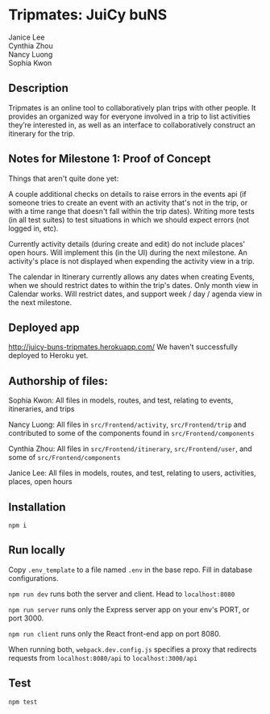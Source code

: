 # Tripmates: JuiCy buNS
Janice Lee  
Cynthia Zhou  
Nancy Luong  
Sophia Kwon

## Description
Tripmates is an online tool to collaboratively plan trips with other people. It provides an organized way for everyone involved in a trip to list activities they’re interested in, as well as an interface to collaboratively construct an itinerary for the trip.

## Notes for Milestone 1: Proof of Concept
Things that aren't quite done yet:

A couple additional checks on details to raise errors in the events api (if someone tries to create an event with an activity that's not in the trip, or with a time range that doesn't fall within the trip dates).
Writing more tests (in all test suites) to test situations in which we should expect errors (not logged in, etc).

Currently activity details (during create and edit) do not include places' open hours. Will implement this (in the UI) during the next milestone. An activity's place is not displayed when expending the activity view in a trip.

The calendar in Itinerary currently allows any dates when creating Events, when we should restrict dates to within the trip's dates. Only month view in Calendar works. Will restrict dates, and support week / day / agenda view in the next milestone.

## Deployed app
http://juicy-buns-tripmates.herokuapp.com/
We haven't successfully deployed to Heroku yet.

## Authorship of files:
Sophia Kwon: All files in models, routes, and test, relating to events, itineraries, and trips

Nancy Luong: All files in `src/Frontend/activity`, `src/Frontend/trip` and contributed to some of the components found in `src/Frontend/components`

Cynthia Zhou: All files in `src/Frontend/itinerary`, `src/Frontend/user`, and some of `src/Frontend/components`

Janice Lee: All files in models, routes, and test, relating to users, activities, places, open hours

## Installation
`npm i`

## Run locally
Copy `.env_template` to a file named `.env` in the base repo. Fill in database configurations.

`npm run dev` runs both the server and client. Head to `localhost:8080`

`npm run server` runs only the Express server app on your env's PORT, or port 3000.

`npm run client` runs only the React front-end app on port 8080.

When running both, `webpack.dev.config.js` specifies a proxy that redirects requests from `localhost:8080/api` to `localhost:3000/api`

## Test
`npm test`

